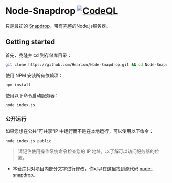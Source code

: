 # Node-Snapdrop [![CodeQL](https://github.com/Bellisario/node-snapdrop/actions/workflows/codeql-analysis.yml/badge.svg)](https://github.com/Bellisario/node-snapdrop/actions/workflows/codeql-analysis.yml)

只是最初的 [Snapdrop](https://github.com/RobinLinus/Snapdrop)，带有完整的Node.js服务器。

## Getting started

首先，克隆并 cd 到存储库目录：

```bash
git clone https://github.com/Hearion/Node-Snapdrop.git && cd Node-Snapdrop
```

使用 NPM 安装所有依赖项：

```bash
npm install
```

使用以下命令启动服务器：

```bash
node index.js
```

### 公开运行

如果您想在公共“可共享”IP 中运行而不是在本地运行，可以使用以下命令：

```bash
node index.js public
```

> 请记住使用操作系统命令检查您的 IP 地址，以了解可以访问服务器的位置。

- 本仓库只对项目内部分文字进行修改，你可以在这里找到源代码 [node-snapdrop](https://github.com/Bellisario/node-snapdrop)。
